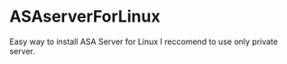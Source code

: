 # ASAserverForLinux
Easy way to install ASA Server for Linux
I reccomend to use only private server.
